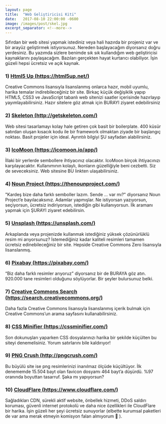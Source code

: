 ```yaml
---
layout: page
title:  "Web Geliştiricisi Kiti"
date:   2017-08-10 22:00:00 -0600
image: /images/post/skel.jpg
excerpt_separator: <!--more-->
---
```


Sıfırdan bir web sitesi yapmak istediniz veya hali hazırda bir projeniz var ve bir arayüz geliştirmek istiyorsunuz. Nereden başlayacağım diyorsanız doğru yerdesiniz. Bu yazımda sizlere benimde sık sık kullandığım web geliştiricisi<!--more--> kaynaklarını paylaşacağım. Bazıları gerçekten hayat kurtarıcı olabiliyor. İşin güzeli hepsi ücretsiz ve açık kaynak.

### 1) [Html5 Up (https://html5up.net/)](https://html5up.net/)
Creative Commons lisansıyla lisanslanmış onlarca hazır, mobil uyumlu, harika temalar indirebileceğiniz bir site. Birkaç küçük değişiklik yapıp HTML5, CSS3 ve JavaScript tabanlı web sitenizi saatler içerisinde hazırlayıp yayımlayabilirsiniz. Hazır sitelere göz atmak için BURAYI ziyaret edebilirsiniz

### 2) [Skeleton (http://getskeleton.com/)](http://getskeleton.com/)
Web sitesi tasarlamayı kolay hale getiren çok basit bir boilerplate. 400 küsür satırdan oluşan kısacık kodu ile bir framework olmaktan ziyade bir başlangıç noktası. Basit projeler için ideal. Ayrıntılı bilgiyi ŞU sayfadan alabilirsiniz.

### 3) [IcoMoon (https://icomoon.io/app/)](https://icomoon.io/app/)
İllaki bir yerlerde sembollere ihtiyacınız olacaktır. IcoMoon birçok ihtiyacınızı karşılayacaktır. Kullanımının kolaylı, ikonların güzelliğiyle beni cezbetti. Siz de seveceksiniz. Web sitesine BU linkten ulaşabilirsiniz.

### 4) [Noun Project (https://thenounproject.com/)](https://thenounproject.com/)
"Kardeş bize daha farklı semboller lazım. Sende … var mı?" diyorsanız Noun Project’e bayılacaksınız. Adamlar yapmışlar. Ne istiyorsan yazıyorsun, seçiyorsun, ücretsiz indiriyorsun, istediğin gibi kullanıyorsun. İlk aramanı yapmak için ŞURAYI ziyaret edebilirsin.

### 5) [Unsplash (https://unsplash.com/)](https://unsplash.com/)
Arkaplanda veya projenizde kullanmak istediğiniz yüksek çözünürlüklü resim mi arıyorsunuz? İstemediğiniz kadar kaliteli resimleri tamamen ücretsiz edinebileceğiniz bir site. Hepside Creative Commons Zero lisansıyla lisanslanmış.

### 6) [Pixabay (https://pixabay.com/)](https://pixabay.com/)
“Biz daha farklı resimler arıyoruz” diyorsanız bir de BURAYA göz atın. 920.000 tane resimleri olduğunu söylüyorlar. Bir şeyler bulursunuz belki.

### 7) [Creative Commons Search (https://search.creativecommons.org/)](https://search.creativecommons.org/)
Daha fazla Creative Commons lisansıyla lisanslanmış içerik bulmak için Creative Commons’un arama sayfasını kullanabilirsiniz.

### 8) [CSS Minifier (https://cssminifier.com/)](https://cssminifier.com/)
Son dokunuşları yaparken CSS dosyalarınızı harika bir şekilde küçülten bu siteyi denemelisiniz. Yorum satırlarını bile kaldırıyor!

### 9) [PNG Crush (http://pngcrush.com/)](http://pngcrush.com/)
Bu büyülü site ise png resimlerinizi inanılmaz ölçüde küçültüyor. İlk denememde 15.504 bayt olan favicon dosyamı 464 bayt’a düşürdü. %97 oranında boyuttan tasarruf. Şaka mı yapıyorsun?

### 10) [CloudFlare (https://www.cloudflare.com/)](https://www.cloudflare.com/)
Sağladıkları CDN, sürekli aktif website, önbellek hizmeti, DDoS saldırı koruması, güvenli internet protokolü ve daha nice özellikleri ile CloudFlare bir harika. İşin güzeli her şeyi ücretsiz sunuyorlar (elbette kurumsal paketleri de var ama merak etmeyin komisyon falan almıyorum 🙂 ). 
